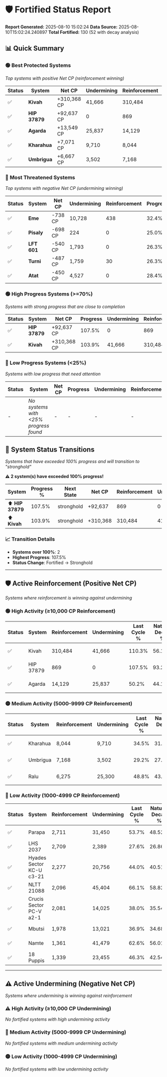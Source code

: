 # 🛡️ Fortified Status Report

**Report Generated:** 2025-08-10 15:02:24
**Data Source:** 2025-08-10T15:02:24.240897
**Total Fortified:** 130 (52 with decay analysis)

## 📊 Quick Summary

### 🟢 **Best Protected Systems**
*Top systems with positive Net CP (reinforcement winning)*

| Status | System | Net CP | Undermining | Reinforcement | Progress |
|--------|--------|--------|-------------|---------------|----------|
| ✅ | **Kivah** | +310,368 CP | 41,666 | 310,484 | 103.9% |
| ✅ | **HIP 37879** | +92,637 CP | 0 | 869 | 107.5% |
| ✅ | **Agarda** | +13,549 CP | 25,837 | 14,129 | 46.2% |
| ✅ | **Kharahua** | +7,071 CP | 9,710 | 8,044 | 33.0% |
| ✅ | **Umbrigua** | +6,667 CP | 3,502 | 7,168 | 28.7% |

### 🔴 **Most Threatened Systems**
*Top systems with negative Net CP (undermining winning)*

| Status | System | Net CP | Undermining | Reinforcement | Progress |
|--------|--------|--------|-------------|---------------|----------|
| ✅ | **Eme** | -738 CP | 10,728 | 438 | 32.4% |
| ✅ | **Pisaly** | -698 CP | 224 | 0 | 25.0% |
| ✅ | **LFT 601** | -540 CP | 1,793 | 0 | 26.3% |
| ✅ | **Turni** | -487 CP | 1,759 | 30 | 26.3% |
| ✅ | **Atat** | -450 CP | 4,527 | 0 | 28.4% |

### 🟢 **High Progress Systems (>=70%)**
*Systems with strong progress that are close to completion*

| Status | System | Net CP | Progress | Undermining | Reinforcement |
|--------|--------|--------|----------|-------------|---------------|
| ✅ | **HIP 37879** | +92,637 CP | 107.5% | 0 | 869 |
| ✅ | **Kivah** | +310,368 CP | 103.9% | 41,666 | 310,484 |

### 🔴 **Low Progress Systems (<25%)**
*Systems with low progress that need attention*

| Status | System | Net CP | Progress | Undermining | Reinforcement |
|--------|--------|--------|----------|-------------|---------------|
| - | *No systems with <25% progress found* | - | - | - | - |
## 🔄 System Status Transitions  
*Systems that have exceeded 100% progress and will transition to "stronghold"*

**⚠️ 2 system(s) have exceeded 100% progress!**

| System | Progress % | Next State | Net CP | Reinforcement | Undermining | 
|--------|------------|-------------|--------|---------------|-------------|
| ⬆️ **HIP 37879** | 107.5% | stronghold | +92,637 | 869 | 0 |
| ⬆️ **Kivah** | 103.9% | stronghold | +310,368 | 310,484 | 41,666 |

### 📈 Transition Details
- **Systems over 100%**: 2
- **Highest Progress**: 107.5%
- **Status Change**: Fortified → Stronghold

---

## 🛡️ Active Reinforcement (Positive Net CP)
*Systems where reinforcement is winning against undermining*

### 🟢 High Activity (≥10,000 CP Reinforcement)

| Status | System | Reinforcement | Undermining | Last Cycle % | Natural Decay % | Current Progress % | Current CP | Net CP | Activity |
|--------|--------|---------------|-------------|--------------|-----------------|-------------------|------------|--------|----------|
| ✅ | Kivah | 310,484 | 41,666 | 110.3% | 56.15% | 103.9% | 675,350 | +310,368 | 🟢 High Reinforcement |
| ✅ | HIP 37879 | 869 | 0 | 107.5% | 93.25% | 107.5% | 698,750 | +92,637 | 🟢 High Reinforcement |
| ✅ | Agarda | 14,129 | 25,837 | 50.2% | 44.12% | 46.2% | 300,300 | +13,549 | 🟢 High Reinforcement |

### 🟡 Medium Activity (5000-9999 CP Reinforcement)

| Status | System | Reinforcement | Undermining | Last Cycle % | Natural Decay % | Current Progress % | Current CP | Net CP | Activity |
|--------|--------|---------------|-------------|--------------|-----------------|-------------------|------------|--------|----------|
| ✅ | Kharahua | 8,044 | 9,710 | 34.5% | 31.91% | 33.0% | 214,500 | +7,071 | 🟡 Medium Reinforcement |
| ✅ | Umbrigua | 7,168 | 3,502 | 29.2% | 27.67% | 28.7% | 186,549 | +6,667 | 🟡 Medium Reinforcement |
| ✅ | Ralu | 6,275 | 25,300 | 48.8% | 43.97% | 44.9% | 291,850 | +6,037 | 🟡 Medium Reinforcement |

### 🔴 Low Activity (1000-4999 CP Reinforcement)

| Status | System | Reinforcement | Undermining | Last Cycle % | Natural Decay % | Current Progress % | Current CP | Net CP | Activity |
|--------|--------|---------------|-------------|--------------|-----------------|-------------------|------------|--------|----------|
| ✅ | Parapa | 2,711 | 31,450 | 53.7% | 48.52% | 48.9% | 317,850 | +2,479 | 🔵 Low Reinforcement |
| ✅ | LHS 2037 | 2,709 | 2,389 | 27.6% | 26.86% | 27.2% | 176,800 | +2,217 | 🔵 Low Reinforcement |
| ✅ | Hyades Sector KC-U c3-21 | 2,277 | 20,756 | 44.0% | 40.51% | 40.8% | 265,200 | +1,895 | 🔵 Low Reinforcement |
| ✅ | NLTT 21088 | 2,096 | 45,404 | 66.1% | 58.82% | 59.1% | 384,150 | +1,849 | 🔵 Low Reinforcement |
| ✅ | Crucis Sector PC-V a2-1 | 2,081 | 14,025 | 38.0% | 35.54% | 35.8% | 232,700 | +1,702 | 🔵 Low Reinforcement |
| ✅ | Mbutsi | 1,978 | 13,021 | 36.9% | 34.68% | 34.9% | 226,849 | +1,439 | 🔵 Low Reinforcement |
| ✅ | Namte | 1,361 | 41,479 | 62.6% | 56.01% | 56.2% | 365,300 | +1,240 | 🔵 Low Reinforcement |
| ✅ | 18 Puppis | 1,339 | 23,455 | 46.3% | 42.54% | 42.7% | 277,550 | +1,014 | 🔵 Low Reinforcement |


---

## ⚠️ Active Undermining (Negative Net CP)
*Systems where undermining is winning against reinforcement*

### ⚠️ High Activity (≥10,000 CP Undermining)

*No fortified systems with high undermining activity*

### 🔶 Medium Activity (5000-9999 CP Undermining)

*No fortified systems with medium undermining activity*

### 🟡 Low Activity (1000-4999 CP Undermining)

*No fortified systems with low undermining activity*
